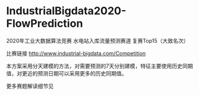 # IndustrialBigdata2020-FlowPrediction

2020年工业大数据算法竞赛 水电站入库流量预测赛道 复赛Top15（大致名次）

比赛链接 http://www.industrial-bigdata.com/Competition

本方案采用分天建模的方法，对需要预测的7天分别建模，特征主要使用历史同期值，对更近的预测日期可以采用更多的历史同期值。

更多赛题解读细节见
